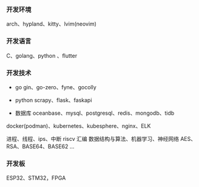 ### 开发环境
arch、hypland、kitty、lvim(neovim)

### 开发语言
C、golang、python 、flutter

### 开发技术
- go
    gin、go-zero、fyne、gocolly

- python
    scrapy、flask、faskapi

- 数据库
    oceanbase、mysql、postgresql、redis、mongodb、tidb

docker(podman)、kubernetes、kubesphere、nginx、ELK
    
进程、线程、ips、中断 riscv 汇编
数据结构与算法、机器学习、神经网络
AES、RSA、BASE64、BASE62 …

### 开发板
ESP32、STM32，FPGA
